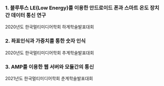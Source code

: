 

### 1. 블루투스 LE(Low Energy)를 이용한 안드로이드 폰과 스마트 온도 장치 간 데이터 통신 연구

2020년도 한국멀티미디어학회 하계학술발표대회

### 2. 좌표인식과 가중치를 통한 숫자 인식

2020년도 한국멀티미디어학회 추계학술발표대회

### 3. AMP를 이용한 웹 서버와 모듈간의 통신

2021년도 한국멀티미디어학회 춘계학술발표대회


